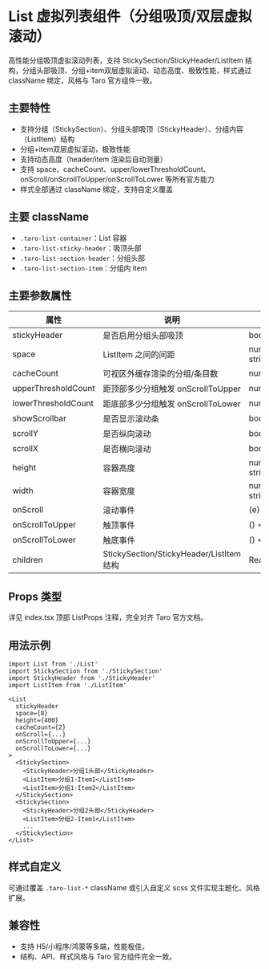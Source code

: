 # List 虚拟列表组件（分组吸顶/双层虚拟滚动）

高性能分组吸顶虚拟滚动列表，支持 StickySection/StickyHeader/ListItem 结构，分组头部吸顶、分组+item双层虚拟滚动、动态高度、极致性能，样式通过 className 绑定，风格与 Taro 官方组件一致。

## 主要特性
- 支持分组（StickySection）、分组头部吸顶（StickyHeader）、分组内容（ListItem）结构
- 分组+item双层虚拟滚动，极致性能
- 支持动态高度（header/item 渲染后自动测量）
- 支持 space、cacheCount、upper/lowerThresholdCount、onScroll/onScrollToUpper/onScrollToLower 等所有官方能力
- 样式全部通过 className 绑定，支持自定义覆盖

## 主要 className
- `.taro-list-container`：List 容器
- `.taro-list-sticky-header`：吸顶头部
- `.taro-list-section-header`：分组头部
- `.taro-list-section-item`：分组内 item

## 主要参数属性
| 属性 | 说明 | 类型 | 默认值 |
| ---- | ---- | ---- | ------ |
| stickyHeader | 是否启用分组头部吸顶 | boolean | false |
| space | ListItem 之间的间距 | number \| string | 0 |
| cacheCount | 可视区外缓存渲染的分组/条目数 | number | 2 |
| upperThresholdCount | 距顶部多少分组触发 onScrollToUpper | number | 0 |
| lowerThresholdCount | 距底部多少分组触发 onScrollToLower | number | 0 |
| showScrollbar | 是否显示滚动条 | boolean | true |
| scrollY | 是否纵向滚动 | boolean | true |
| scrollX | 是否横向滚动 | boolean | false |
| height | 容器高度 | number \| string | 400 |
| width | 容器宽度 | number \| string | '100%' |
| onScroll | 滚动事件 | (e) => void | - |
| onScrollToUpper | 触顶事件 | () => void | - |
| onScrollToLower | 触底事件 | () => void | - |
| children | StickySection/StickyHeader/ListItem 结构 | ReactNode | - |

## Props 类型
详见 index.tsx 顶部 ListProps 注释，完全对齐 Taro 官方文档。

## 用法示例
```tsx
import List from './List'
import StickySection from './StickySection'
import StickyHeader from './StickyHeader'
import ListItem from './ListItem'

<List
  stickyHeader
  space={8}
  height={400}
  cacheCount={2}
  onScroll={...}
  onScrollToUpper={...}
  onScrollToLower={...}
>
  <StickySection>
    <StickyHeader>分组1头部</StickyHeader>
    <ListItem>分组1-Item1</ListItem>
    <ListItem>分组1-Item2</ListItem>
  </StickySection>
  <StickySection>
    <StickyHeader>分组2头部</StickyHeader>
    <ListItem>分组2-Item1</ListItem>
    ...
  </StickySection>
</List>
```

## 样式自定义
可通过覆盖 `.taro-list-*` className 或引入自定义 scss 文件实现主题化、风格扩展。

## 兼容性
- 支持 H5/小程序/鸿蒙等多端，性能极佳。
- 结构、API、样式风格与 Taro 官方组件完全一致。 